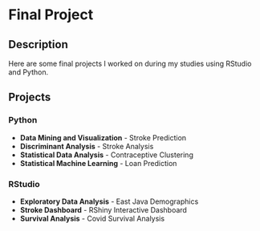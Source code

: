 # Final Project

## Description
Here are some final projects I worked on during my studies using RStudio and Python.

## Projects

### Python
- **Data Mining and Visualization** - Stroke Prediction
- **Discriminant Analysis** - Stroke Analysis
- **Statistical Data Analysis** - Contraceptive Clustering
- **Statistical Machine Learning** - Loan Prediction

### RStudio
- **Exploratory Data Analysis** - East Java Demographics
- **Stroke Dashboard** - RShiny Interactive Dashboard
- **Survival Analysis** - Covid Survival Analysis
